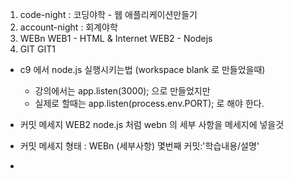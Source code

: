 1. code-night : 코딩야학 - 웹 애플리케이션만들기
2. account-night : 회계야학
3. WEBn
    WEB1 - HTML & Internet
    WEB2 - Nodejs
4. GIT
    GIT1

* c9 에서 node.js 실행시키는법 (workspace blank 로 만들었을때)
    - 강의에서는 app.listen(3000); 으로 만들었지만
    - 실제로 할때는 app.listen(process.env.PORT); 로 해야 한다.

* 커밋 메세지 WEB2 node.js 처럼 webn 의 세부 사항을 메세지에 넣을것
* 커밋 메세지 형태 : WEBn (세부사항) 몇번째 커밋:'학습내용/설명'
* 
